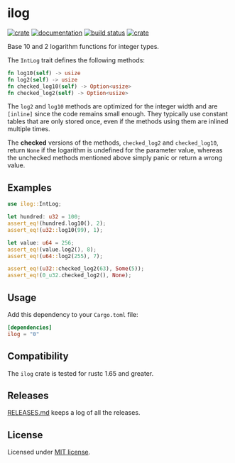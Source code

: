# ilog

[![crate](https://img.shields.io/crates/v/ilog.svg)](https://crates.io/crates/ilog)
[![documentation](https://docs.rs/ilog/badge.svg)](https://docs.rs/ilog)
[![build status](https://github.com/blueglyph/ilog/actions/workflows/master.yml/badge.svg)](https://github.com/blueglyph/ilog/actions)
[![crate](https://img.shields.io/crates/l/ilog.svg)](https://github.com/blueglyph/ilog/blob/master/LICENSE-MIT)

Base 10 and 2 logarithm functions for integer types.

The `IntLog` trait defines the following methods:

```rust
fn log10(self) -> usize
fn log2(self) -> usize
fn checked_log10(self) -> Option<usize>
fn checked_log2(self) -> Option<usize>
```

The `log2` and `log10` methods are optimized for the integer width and are
`[inline]` since the code remains small enough. They typically use constant tables
that are only stored once, even if the methods using them are inlined multiple times.

The **checked** versions of the methods, `checked_log2` and `checked_log10`,
return `None` if the logarithm is undefined for the parameter value, whereas the unchecked
methods mentioned above simply panic or return a wrong value.

## Examples

```rust
use ilog::IntLog;

let hundred: u32 = 100;
assert_eq!(hundred.log10(), 2);
assert_eq!(u32::log10(99), 1);

let value: u64 = 256;
assert_eq!(value.log2(), 8);
assert_eq!(u64::log2(255), 7);

assert_eq!(u32::checked_log2(63), Some(5));
assert_eq!(0_u32.checked_log2(), None);
```

## Usage

Add this dependency to your `Cargo.toml` file:

```toml
[dependencies]
ilog = "0"
```

## Compatibility

The `ilog` crate is tested for rustc 1.65 and greater.

## Releases

[RELEASES.md](RELEASES.md) keeps a log of all the releases.

## License

Licensed under [MIT license](https://choosealicense.com/licenses/mit/).

